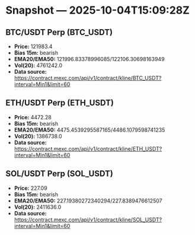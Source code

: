 # Snapshot — 2025-10-04T15:09:28Z

## BTC/USDT Perp (BTC_USDT)
- **Price:** 121983.4
- **Bias 15m:** bearish
- **EMA20/EMA50:** 121996.83378996085/122106.30698163949
- **Vol(20):** 4761242.0
- **Data source:** https://contract.mexc.com/api/v1/contract/kline/BTC_USDT?interval=Min1&limit=60

## ETH/USDT Perp (ETH_USDT)
- **Price:** 4472.28
- **Bias 15m:** bearish
- **EMA20/EMA50:** 4475.4539295587165/4486.1079598741235
- **Vol(20):** 1386738.0
- **Data source:** https://contract.mexc.com/api/v1/contract/kline/ETH_USDT?interval=Min1&limit=60

## SOL/USDT Perp (SOL_USDT)
- **Price:** 227.09
- **Bias 15m:** bearish
- **EMA20/EMA50:** 227.19380272340294/227.8389476612507
- **Vol(20):** 2411636.0
- **Data source:** https://contract.mexc.com/api/v1/contract/kline/SOL_USDT?interval=Min1&limit=60
